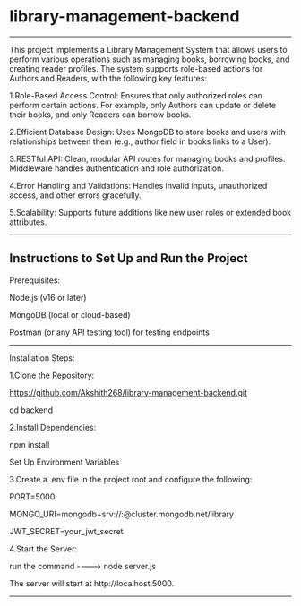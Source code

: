 # library-management-backend
--------------------------------------------------------------------------------------------------------------------
This project implements a Library Management System that allows users to perform various operations such as managing books, borrowing books, and creating reader profiles. The system supports role-based actions for Authors and Readers, with the following key features:


1.Role-Based Access Control:
Ensures that only authorized roles can perform certain actions.
For example, only Authors can update or delete their books, and only Readers can borrow books.

2.Efficient Database Design:
Uses MongoDB to store books and users with relationships between them (e.g., author field in books links to a User).

3.RESTful API:
Clean, modular API routes for managing books and profiles.
Middleware handles authentication and role authorization.

4.Error Handling and Validations:
Handles invalid inputs, unauthorized access, and other errors gracefully.

5.Scalability:
Supports future additions like new user roles or extended book attributes.



-----------------------------------------------------------------------------------------------------------------


Instructions to Set Up and Run the Project
-------------------------------------------------------------------

Prerequisites:

Node.js (v16 or later)

MongoDB (local or cloud-based)

Postman (or any API testing tool) for testing endpoints

--------------------------------------------------------------------
Installation Steps:

1.Clone the Repository:

https://github.com/Akshith268/library-management-backend.git

cd backend

2.Install Dependencies:

npm install

Set Up Environment Variables


3.Create a .env file in the project root and configure the following:

PORT=5000

MONGO_URI=mongodb+srv://<username>:<password>@cluster.mongodb.net/library

JWT_SECRET=your_jwt_secret


4.Start the Server:

run the command ----> node server.js

The server will start at http://localhost:5000.

--------------------------------------------------------------------------------------------------------------------



